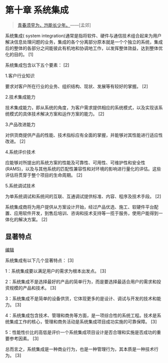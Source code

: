 # 第十章 系统集成

> [青春须早为，岂能长少年。](https://so.gushiwen.org/mingju/juv_98138e9dc432.aspx)——[孟郊]

系统集成( system integration)通常是指将软件、硬件与通信技术组合起来为用户解决信息处理问题的业务，集成的各个分离部分原本就是一个个独立的系统，集成后的整体的各部分之间能彼此有机地和协调地工作，以发挥整体效益，达到整体优化的目的。 [1]

系统集成包含以下五个要素： [2] 

1.客户行业知识

要求对客户所在行业的业务、组织结构、现状、发展等有较好的掌握。 [2] 

2.技术集成能力

技术集成能力，即从系统的角度，为客户需求提供相应的系统模式，以及实现该系统模式的具体技术解决方案和运作方案的能力。 [2] 

3.产品改进能力

对供货商提供产品的性能、技术指标应有全面的掌握，并能够对其性能进行适应性改进。 [2] 

4.系统评价技术

应能够对所提出的系统方案的性能及可靠性、可用性、可维护性和安全性(RAMS)，以及与其他系统的匹配性兼容性和对环境的影响进行量化的评估。这些评估将贯穿于整个项目的生命周期。 [2] 

5.系统调试技术

为单系统调试和系统间的互联、互通调试提供标准、内容、程序及技术手段。 [2] 

系统集成商将为用户提供从方案设计开始，经过产品优选、施工、软硬件平台配置、应用软件开发，到售后培训、咨询和技术支持等一揽于服务，使用户能得到一体化的解决方案。 [2] 

## 显著特点

[编辑](javascript:;)

系统集成有以下几个显著特点： [3] 

1：系统集成要以满足用户的需求为根本出发点。 [3] 

2：系统集成不是选择最好的产品的简单行为，而是要选择最适合用户的需求和投资规模的产品和技术。 [3] 

3：系统集成不是简单的设备供货，它体现更多的是设计、调试与开发的技术和能力。 [3] 

4：系统集成包含技术、管理和商务等方面，是一项综合性的系统工程。技术是系统集成工作的核心，管理和商务活动是系统集成项目成功实施的可靠保障。 [3] 

5：性能性价比的高低是评价一个系统集成项目设计是否合理和实施是否成功的重要参考因素。 [3] 

总而言之，系统集成是一种商业行为，也是一种管理行为，其本质是一种技术行为。 [3]


